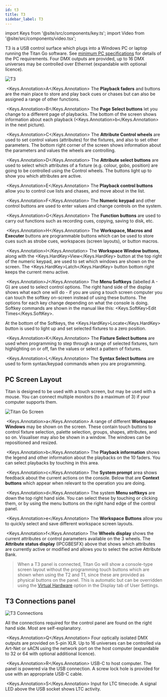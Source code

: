 ```yaml
---
id: t3
title: T3
sidebar_label: T3
---
```


import Keys from '@site/src/components/key.ts';
import Video from '@site/src/components/video.tsx';

T3 is a USB control surface which plugs into a Windows PC or laptop running the Titan Go software.
See [minimum PC specifications](../titan-basics.md#connecting-up-t3--titan-mobile-and-t1t2) for details of the PC requirements. Four DMX outputs are provided, up to 16 DMX universes may be controlled over Ethernet (expandable with optional licence).

![T3](/docs/images/T3-Main.png)



&nbsp;<Keys.Annotation>A</Keys.Annotation> The **Playback faders** and buttons are the main place to store and play back cues or chases
but can also be assigned a range of other functions.



&nbsp;<Keys.Annotation>B</Keys.Annotation> The **Page Select buttons** let you change to a different page of
playbacks. The bottom of the screen shows information about each
playback (<Keys.Annotation>b</Keys.Annotation> in the next picture).



&nbsp;<Keys.Annotation>C</Keys.Annotation> The **Attribute Control wheels** are used to set control values
(attributes) for the fixtures, and also to set other parameters. The
bottom right corner of the screen shows information about the parameters and values the wheels are controlling.



&nbsp;<Keys.Annotation>D</Keys.Annotation> The **Attribute select buttons** are used to select which attributes of
a fixture (e.g. colour, gobo, position) are going to be controlled using
the Control wheels. The buttons light up to show you which
attributes are active. 



&nbsp;<Keys.Annotation>E</Keys.Annotation> The **Playback control buttons** allow you to control cue lists and chases, and move about in the list.



&nbsp;<Keys.Annotation>F</Keys.Annotation> The **Numeric keypad** and other control buttons are used to enter
values and change controls on the system.



&nbsp;<Keys.Annotation>G</Keys.Annotation> The **Function buttons** are used to carry out functions such as recording
cues, copying, saving to disk, etc.



&nbsp;<Keys.Annotation>H</Keys.Annotation> The **Workspace, Macros and Executer** buttons are programmable
buttons which can be used to store cues such as strobe cues, workspaces 
(screen layouts), or button macros.



&nbsp;<Keys.Annotation>I</Keys.Annotation> The **Workspace Window buttons**, along with the <Keys.HardKey>View</Keys.HardKey> button at the top right of the numeric keypad, are used to set which windows are shown on the screen. The <Keys.HardKey>Latch</Keys.HardKey> button bottom right keeps the current menu active.



&nbsp;<Keys.Annotation>J</Keys.Annotation> The **Menu Softkeys** (labelled A - G) are used to select control options. 
The right hand side of the display shows what each one will do - if you are using a touch screen computer you can touch the softkey on-screen instead of using these
buttons. The options for each 
key change depending on what the console is doing. Softkey commands are shown 
in the manual like this: <Keys.SoftKey>Edit Times</Keys.SoftKey>.

At the bottom of the Softkeys, the <Keys.HardKey>Locate</Keys.HardKey> button is used to light up and set selected fixtures to a zero position.


&nbsp;<Keys.Annotation>K</Keys.Annotation> The **Fixture Select buttons** are used when programming to step through a range of selected fixtures, turn highlighting on or off, fan the values or select a pattern of fixtures.

&nbsp;<Keys.Annotation>L</Keys.Annotation> The **Syntax Select buttons** are used to form syntax/keypad commands when you are programming.


## PC Screen Layout

Titan is designed to be used with a touch screen, but may be used
with a mouse. You can connect multiple monitors (to a maximum of 3) if your computer supports them.

![Titan Go Screen](/docs/images/T3-Screen.png)



&nbsp;<Keys.Annotation>a</Keys.Annotation> A range of different **Workspace Windows** may be shown on the screen. These contain
touch buttons to control fixture selection, palette selection, groups,
shapes, attributes, and so on. Visualiser may also be shown in a window. The windows can be repositioned and resized.


&nbsp;<Keys.Annotation>b</Keys.Annotation> The **Playback information** shows the legend and other information
about the playbacks on the 10 faders. You can select playbacks by touching in this area.


&nbsp;<Keys.Annotation>c</Keys.Annotation> The **System prompt** area shows feedback about the current actions on the console. Below
that are **Context buttons** which appear when relevant to the operation you are doing.


&nbsp;<Keys.Annotation>d</Keys.Annotation> The system **Menu softkeys** are down the top right hand side. You can
select these by touching or clicking them, or by using the menu buttons on the right hand edge of the control panel.


&nbsp;<Keys.Annotation>e</Keys.Annotation> The **Workspace Buttons** allow you to quickly select and save different
workspace screen layouts.


&nbsp;<Keys.Annotation>f</Keys.Annotation> The **Wheels display** shows the current attributes or control parameters available on the 3
wheels. The **Attribute status display** (IPCGBESFX) above that shows which
attributes are currently active or modified and allows you to select the active Attribute Bank.

> When a T3 panel is connected, Titan Go will show a console-type screen layout without the programming touch buttons which
  are shown when using the T2 and T1, since these are provided as physical buttons on the panel. This is automatic but can be overridden using the [Virtual Hardware](../system-settings/user-settings.md#display) option in the Display tab of User Settings.


## T3 Connections panel

![T3 Connections](/docs/images/T3-Side.png)


All the connections required for the
control panel are found on the right hand side. Most are
self-explanatory. 


&nbsp;<Keys.Annotation>Q</Keys.Annotation> Four optically isolated DMX outputs are provided on 5-pin XLR. Up to 16 universes can be controlled via Art-Net or sACN using the network port on the host computer (expandable to 32 or 64 with optional additional licence).


&nbsp;<Keys.Annotation>R</Keys.Annotation> USB-C to host computer. The panel is powered via the USB connection. A screw lock hole is provided for use with an appropriate USB-C cable.


&nbsp;<Keys.Annotation>S</Keys.Annotation> Input for LTC timecode. A signal LED above the USB socket shows LTC activity.
